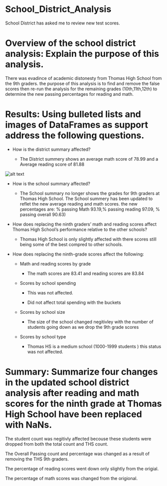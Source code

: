 # School_District_Analysis
School District has asked me to review new test scores. 


# Overview of the school district analysis: Explain the purpose of this analysis.

There was evadince of academic distonesty from Thomas High School from the 9th graders. the purpose of this analysis is to find and remove the false scores then re-run the analysis for the remaining grades (10th,11th,12th) to determine the new passing percentages for reading and math. 

# Results: Using bulleted lists and images of DataFrames as support address the following questions.
- How is the district summary affected?

    - The District summery shows an average math score of 78.99 and a Average reading score of 81.88

![alt text](district_summary_df.png)
    
- How is the school summary affected?
    
    - The School summary no longer shows the grades for 9th graders at Thomas High School. The School summery has been updated to reflet the new average reading and math scores. the new percentages are: % passing Math 93.19,% passing reading 97.09, % passing overall 90.63)

- How does replacing the ninth graders’ math and reading scores affect Thomas High School’s performance relative to the other schools?

    - Thomas High School is only slightly affected with there scores still being some of the best compred to other schools. 
    
- How does replacing the ninth-grade scores affect the following:
    - Math and reading scores by grade
        - The math scores are 83.41 and reading scores are 83.84
    - Scores by school spending

        - This was not affected.

        - Did not affect total spending with the buckets 
    - Scores by school size

        - The size of the school changed negitivley with the number of students going down as we drop the 9th grade scores 

    - Scores by school type

        - Thomas HS is a medium school (1000-1999 students ) this status was not affected. 

# Summary: Summarize four changes in the updated school district analysis after reading and math scores for the ninth grade at Thomas High School have been replaced with NaNs.

The student count was negitivly affected becouse these students were dropped from both the total count and THS count.

The Overall Passing count and percentage was changed as a result of removing the THS 9th graders. 

The percentage of reading scores went down only slightly from the origial. 

The percentage of math scores was changed from the origional. 







